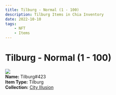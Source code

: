 ```yaml
---
title: Tilburg - Normal (1 - 100)
description: Tilburg Items in Chia Inventory
date: 2022-10-10
tags:
    - NFT
    - Items
---
```


# Tilburg - Normal (1 - 100)
<div class="item_thumbnail">
<img loading="lazy" src="https://xqwfqyal3ancevnn3tkncqcwsrbqj4ryagm2dwerniz22vy.arweave.net/vCxYY_AvYGi-JVrdzU0UBWlEM_E8-jgBmaHYkWozrVc"><br/>
<div><strong>Name:</strong> Tilburg#423</div>
<div><strong>Item Type:</strong> Tilburg</div>
<div><strong>Collection:</strong> <a href="https://www.spacescan.io/xch/nft/collection/col1lend2dcn558km4wcwta4xnkfv3xpcmlp9kyt0m909emvfxechlyqdl5ndg">City Illusion</a></div>
</div>

